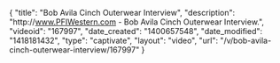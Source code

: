 {
    "title": "Bob Avila Cinch Outerwear Interview",
    "description": "http:\/\/www.PFIWestern.com - Bob Avila Cinch Outerwear Interview.",
    "videoid": "167997",
    "date_created": "1400657548",
    "date_modified": "1418181432",
    "type": "captivate",
    "layout": "video",
    "url": "\/v\/bob-avila-cinch-outerwear-interview\/167997"
}